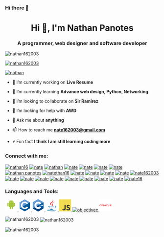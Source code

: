 ### Hi there 👋
<h1 align="center">Hi 👋, I'm Nathan Panotes</h1>
<h3 align="center">A programmer, web designer and software developer</h3>

<p align="left"> <img src="https://komarev.com/ghpvc/?username=nathan162003&label=Profile%20views&color=0e75b6&style=flat" alt="nathan162003" /> </p>

<p align="left"> <a href="https://github.com/ryo-ma/github-profile-trophy"><img src="https://github-profile-trophy.vercel.app/?username=nathan162003" alt="nathan162003" /></a> </p>

<p align="left"> <a href="https://twitter.com/nathan" target="blank"><img src="https://img.shields.io/twitter/follow/nathan?logo=twitter&style=for-the-badge" alt="nathan" /></a> </p>

- 🔭 I’m currently working on **Live Resume**

- 🌱 I’m currently learning **Advance web design, Python, Networking**

- 👯 I’m looking to collaborate on **Sir Ramirez**

- 🤝 I’m looking for help with **AWD**

- 💬 Ask me about **anything**

- 📫 How to reach me **nate162003@gmail.com**

- ⚡ Fun fact **I think I am still learning coding more**

<h3 align="left">Connect with me:</h3>
<p align="left">
<a href="https://codepen.io/nathan16" target="blank"><img align="center" src="https://raw.githubusercontent.com/rahuldkjain/github-profile-readme-generator/master/src/images/icons/Social/codepen.svg" alt="nathan16" height="30" width="40" /></a>
<a href="https://dev.to/nate" target="blank"><img align="center" src="https://raw.githubusercontent.com/rahuldkjain/github-profile-readme-generator/master/src/images/icons/Social/devto.svg" alt="nate" height="30" width="40" /></a>
<a href="https://twitter.com/nathan" target="blank"><img align="center" src="https://raw.githubusercontent.com/rahuldkjain/github-profile-readme-generator/master/src/images/icons/Social/twitter.svg" alt="nathan" height="30" width="40" /></a>
<a href="https://linkedin.com/in/nate" target="blank"><img align="center" src="https://raw.githubusercontent.com/rahuldkjain/github-profile-readme-generator/master/src/images/icons/Social/linked-in-alt.svg" alt="nate" height="30" width="40" /></a>
<a href="https://stackoverflow.com/users/nate" target="blank"><img align="center" src="https://raw.githubusercontent.com/rahuldkjain/github-profile-readme-generator/master/src/images/icons/Social/stack-overflow.svg" alt="nate" height="30" width="40" /></a>
<a href="https://codesandbox.com/nate" target="blank"><img align="center" src="https://raw.githubusercontent.com/rahuldkjain/github-profile-readme-generator/master/src/images/icons/Social/codesandbox.svg" alt="nate" height="30" width="40" /></a>
<a href="https://kaggle.com/nate" target="blank"><img align="center" src="https://raw.githubusercontent.com/rahuldkjain/github-profile-readme-generator/master/src/images/icons/Social/kaggle.svg" alt="nate" height="30" width="40" /></a>
<a href="https://fb.com/nathan panotes" target="blank"><img align="center" src="https://raw.githubusercontent.com/rahuldkjain/github-profile-readme-generator/master/src/images/icons/Social/facebook.svg" alt="nathan panotes" height="30" width="40" /></a>
<a href="https://instagram.com/natethan16" target="blank"><img align="center" src="https://raw.githubusercontent.com/rahuldkjain/github-profile-readme-generator/master/src/images/icons/Social/instagram.svg" alt="natethan16" height="30" width="40" /></a>
<a href="https://dribbble.com/nate" target="blank"><img align="center" src="https://raw.githubusercontent.com/rahuldkjain/github-profile-readme-generator/master/src/images/icons/Social/dribbble.svg" alt="nate" height="30" width="40" /></a>
<a href="https://www.behance.net/nate" target="blank"><img align="center" src="https://raw.githubusercontent.com/rahuldkjain/github-profile-readme-generator/master/src/images/icons/Social/behance.svg" alt="nate" height="30" width="40" /></a>
<a href="https://hashnode.com/nate" target="blank"><img align="center" src="https://raw.githubusercontent.com/rahuldkjain/github-profile-readme-generator/master/src/images/icons/Social/hashnode.svg" alt="nate" height="30" width="40" /></a>
<a href="https://medium.com/nate" target="blank"><img align="center" src="https://raw.githubusercontent.com/rahuldkjain/github-profile-readme-generator/master/src/images/icons/Social/medium.svg" alt="nate" height="30" width="40" /></a>
<a href="https://www.youtube.com/c/nate162003" target="blank"><img align="center" src="https://raw.githubusercontent.com/rahuldkjain/github-profile-readme-generator/master/src/images/icons/Social/youtube.svg" alt="nate162003" height="30" width="40" /></a>
<a href="https://www.codechef.com/users/nate" target="blank"><img align="center" src="https://cdn.jsdelivr.net/npm/simple-icons@3.1.0/icons/codechef.svg" alt="nate" height="30" width="40" /></a>
<a href="https://www.hackerrank.com/nate" target="blank"><img align="center" src="https://raw.githubusercontent.com/rahuldkjain/github-profile-readme-generator/master/src/images/icons/Social/hackerrank.svg" alt="nate" height="30" width="40" /></a>
<a href="https://codeforces.com/profile/nate" target="blank"><img align="center" src="https://raw.githubusercontent.com/rahuldkjain/github-profile-readme-generator/master/src/images/icons/Social/codeforces.svg" alt="nate" height="30" width="40" /></a>
<a href="https://www.leetcode.com/nate" target="blank"><img align="center" src="https://raw.githubusercontent.com/rahuldkjain/github-profile-readme-generator/master/src/images/icons/Social/leet-code.svg" alt="nate" height="30" width="40" /></a>
<a href="https://www.hackerearth.com/nate" target="blank"><img align="center" src="https://raw.githubusercontent.com/rahuldkjain/github-profile-readme-generator/master/src/images/icons/Social/hackerearth.svg" alt="nate" height="30" width="40" /></a>
<a href="https://auth.geeksforgeeks.org/user/nate" target="blank"><img align="center" src="https://raw.githubusercontent.com/rahuldkjain/github-profile-readme-generator/master/src/images/icons/Social/geeks-for-geeks.svg" alt="nate" height="30" width="40" /></a>
<a href="https://www.topcoder.com/members/nate" target="blank"><img align="center" src="https://raw.githubusercontent.com/rahuldkjain/github-profile-readme-generator/master/src/images/icons/Social/topcoder.svg" alt="nate" height="30" width="40" /></a>
<a href="https://discord.gg/nate" target="blank"><img align="center" src="https://raw.githubusercontent.com/rahuldkjain/github-profile-readme-generator/master/src/images/icons/Social/discord.svg" alt="nate" height="30" width="40" /></a>
<a href="/nate16" target="blank"><img align="center" src="https://raw.githubusercontent.com/rahuldkjain/github-profile-readme-generator/master/src/images/icons/Social/rss.svg" alt="nate16" height="30" width="40" /></a>
</p>

<h3 align="left">Languages and Tools:</h3>
<p align="left"> <a href="https://developer.android.com" target="_blank" rel="noreferrer"> <img src="https://raw.githubusercontent.com/devicons/devicon/master/icons/android/android-original-wordmark.svg" alt="android" width="40" height="40"/> </a> <a href="https://www.cprogramming.com/" target="_blank" rel="noreferrer"> <img src="https://raw.githubusercontent.com/devicons/devicon/master/icons/c/c-original.svg" alt="c" width="40" height="40"/> </a> <a href="https://www.w3schools.com/cpp/" target="_blank" rel="noreferrer"> <img src="https://raw.githubusercontent.com/devicons/devicon/master/icons/cplusplus/cplusplus-original.svg" alt="cplusplus" width="40" height="40"/> </a> <a href="https://www.java.com" target="_blank" rel="noreferrer"> <img src="https://raw.githubusercontent.com/devicons/devicon/master/icons/java/java-original.svg" alt="java" width="40" height="40"/> </a> <a href="https://developer.mozilla.org/en-US/docs/Web/JavaScript" target="_blank" rel="noreferrer"> <img src="https://raw.githubusercontent.com/devicons/devicon/master/icons/javascript/javascript-original.svg" alt="javascript" width="40" height="40"/> </a> <a href="https://developer.apple.com/library/archive/documentation/Cocoa/Conceptual/ProgrammingWithObjectiveC/Introduction/Introduction.html" target="_blank" rel="noreferrer"> <img src="https://www.vectorlogo.zone/logos/apple_objectivec/apple_objectivec-icon.svg" alt="objectivec" width="40" height="40"/> </a> <a href="https://www.oracle.com/" target="_blank" rel="noreferrer"> <img src="https://raw.githubusercontent.com/devicons/devicon/master/icons/oracle/oracle-original.svg" alt="oracle" width="40" height="40"/> </a> </p>

<p><img align="left" src="https://github-readme-stats.vercel.app/api/top-langs?username=nathan162003&show_icons=true&locale=en&layout=compact" alt="nathan162003" /></p>

<p>&nbsp;<img align="center" src="https://github-readme-stats.vercel.app/api?username=nathan162003&show_icons=true&locale=en" alt="nathan162003" /></p>

<p><img align="center" src="https://github-readme-streak-stats.herokuapp.com/?user=nathan162003&" alt="nathan162003" /></p>


<!--
**nathan162003/nathan162003** is a ✨ _special_ ✨ repository because its `README.md` (this file) appears on your GitHub profile.

Here are some ideas to get you started:

- 🔭 I’m currently working on ...
- 🌱 I’m currently learning ...
- 👯 I’m looking to collaborate on ...
- 🤔 I’m looking for help with ...
- 💬 Ask me about ...
- 📫 How to reach me: ...
- 😄 Pronouns: ...
- ⚡ Fun fact: ...
-->
